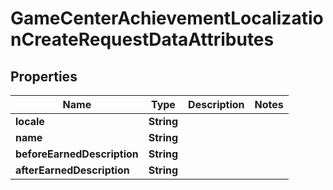 

# GameCenterAchievementLocalizationCreateRequestDataAttributes


## Properties

| Name | Type | Description | Notes |
|------------ | ------------- | ------------- | -------------|
|**locale** | **String** |  |  |
|**name** | **String** |  |  |
|**beforeEarnedDescription** | **String** |  |  |
|**afterEarnedDescription** | **String** |  |  |



